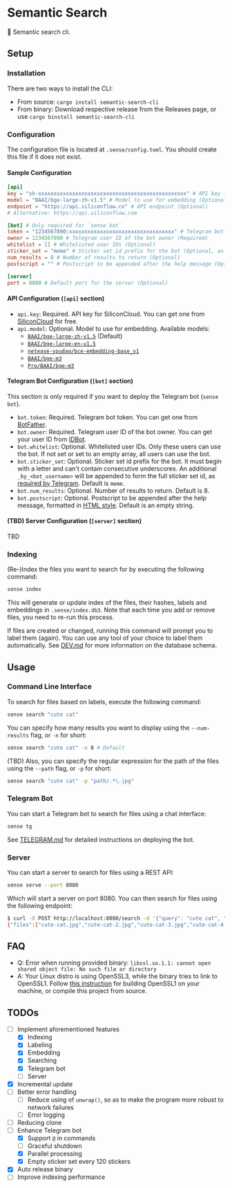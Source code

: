 # Semantic Search

🔎 Semantic search cli.

## Setup

### Installation

There are two ways to install the CLI:

- From source: `cargo install semantic-search-cli`
- From binary: Download respective release from the Releases page, or use `cargo binstall semantic-search-cli`

### Configuration

The configuration file is located at `.sense/config.toml`. You should create this file if it does not exist.

#### Sample Configuration

```toml
[api]
key = "sk-xxxxxxxxxxxxxxxxxxxxxxxxxxxxxxxxxxxxxxxxxxxxxxxx" # API key for SiliconCloud (Required)
model = "BAAI/bge-large-zh-v1.5" # Model to use for embedding (Optional)
endpoint = "https://api.siliconflow.cn" # API endpoint (Optional)
# Alternative: https://api.siliconflow.com

[bot] # Only required for `sense bot`
token = "1234567890:xxxxxxxxxxxxxxxxxxxxxxxxxxxxxxxxxx" # Telegram bot token (Required)
owner = 1234567890 # Telegram user ID of the bot owner (Required)
whitelist = [] # Whitelisted user IDs (Optional)
sticker_set = "meme" # Sticker set id prefix for the bot (Optional, an additional `_by_<bot_username>` will be appended to form the full sticker set id)
num_results = 8 # Number of results to return (Optional)
postscript = "" # Postscript to be appended after the help message (Optional)

[server]
port = 8080 # Default port for the server (Optional)
```

#### API Configuration (`[api]` section)

- `api.key`: Required. API key for SiliconCloud. You can get one from [SiliconCloud](https://cloud.siliconflow.cn/account/ak) for free.
- `api.model`: Optional. Model to use for embedding. Available models:
    - [`BAAI/bge-large-zh-v1.5`](https://cloud.siliconflow.cn/open/models?target=BAAI/bge-large-zh-v1.5) (Default)
    - [`BAAI/bge-large-en-v1.5`](https://cloud.siliconflow.cn/open/models?target=BAAI/bge-large-en-v1.5)
    - [`netease-youdao/bce-embedding-base_v1`](https://cloud.siliconflow.cn/open/models?target=netease-youdao/bce-embedding-base_v1)
    - [`BAAI/bge-m3`](https://cloud.siliconflow.cn/open/models?target=BAAI/bge-m3)
    - [`Pro/BAAI/bge-m3`](https://cloud.siliconflow.cn/open/models?target=Pro/BAAI/bge-m3)

#### Telegram Bot Configuration (`[bot]` section)

This section is only required if you want to deploy the Telegram bot (`sense bot`).

- `bot.token`: Required. Telegram bot token. You can get one from [BotFather](https://t.me/BotFather).
- `bot.owner`: Required. Telegram user ID of the bot owner. You can get your user ID from [IDBot](https://t.me/myidbot).
- `bot.whitelist`: Optional. Whitelisted user IDs. Only these users can use the bot. If not set or set to an empty array, all users can use the bot.
- `bot.sticker_set`: Optional. Sticker set id prefix for the bot. It must begin with a letter and can't contain consecutive underscores. An additional `_by_<bot_username>` will be appended to form the full sticker set id, as [required by Telegram](https://core.telegram.org/bots/api#createnewstickerset:~:text=Must%20begin%20with%20a%20letter%2C%20can%27t%20contain%20consecutive%20underscores%20and%20must%20end%20in%20%22_by_%3Cbot_username%3E%22.). Default is `meme`.
- `bot.num_results`: Optional. Number of results to return. Default is 8.
- `bot.postscript`: Optional. Postscript to be appended after the help message, formatted in [HTML style](https://core.telegram.org/bots/api#html-style). Default is an empty string.

#### (TBD) Server Configuration (`[server]` section)

TBD

### Indexing

(Re-)Index the files you want to search for by executing the following command:

```bash
sense index
```

This will generate or update index of the files, their hashes, labels and embeddings in `.sense/index.db3`. Note that each time you add or remove files, you need to re-run this process.

If files are created or changed, running this command will prompt you to label them (again). You can use any tool of your choice to label them automatically. See [DEV.md](../docs/DEV.md) for more information on the database schema.

## Usage

### Command Line Interface

To search for files based on labels, execute the following command:

```bash
sense search "cute cat"
```

You can specify how many results you want to display using the `--num-results` flag, or `-n` for short:

```bash
sense search "cute cat" -n 8 # Default
```

(TBD) Also, you can specify the regular expression for the path of the files using the `--path` flag, or `-p` for short:

```bash
sense search "cute cat" -p "path/.*\.jpg"
```

### Telegram Bot

You can start a Telegram bot to search for files using a chat interface:

```bash
sense tg
```

See [TELEGRAM.md](../docs/TELEGRAM.md) for detailed instructions on deploying the bot.

### Server

You can start a server to search for files using a REST API:

```bash
sense serve --port 8080
```

Which will start a server on port 8080. You can then search for files using the following endpoint:

```bash
$ curl -X POST http://localhost:8080/search -d '{"query": "cute cat", "limit": 5, "ext": "jpg"}'
{"files":["cute-cat.jpg","cute-cat-2.jpg","cute-cat-3.jpg","cute-cat-4.jpg","cute-cat-5.jpg"]}
```

## FAQ

- Q: Error when running provided binary: `libssl.so.1.1: cannot open shared object file: No such file or directory`
- A: Your Linux distro is using OpenSSL3, while the binary tries to link to OpenSSL1. Follow [this instruction](https://o.iii.st/exchange/stackoverflow.com/questions/72133316/libssl-so-1-1-cannot-open-shared-object-file-no-such-file-or-directory#73604364) for building OpenSSL1 on your machine, or compile this project from source.

## TODOs

- [ ] Implement aforementioned features
    - [x] Indexing
    - [x] Labeling
    - [x] Embedding
    - [x] Searching
    - [x] Telegram bot
    - [ ] Server
- [x] Incremental update
- [ ] Better error handling
    - [ ] Reduce using of `unwrap()`, so as to make the program more robust to network failures
    - [ ] Error logging
- [ ] Reducing clone
- [ ] Enhance Telegram bot
    - [x] Support `@` in commands
    - [ ] Graceful shutdown
    - [x] Parallel processing
    - [x] Empty sticker set every 120 stickers
- [x] Auto release binary
- [ ] Improve indexing performance
